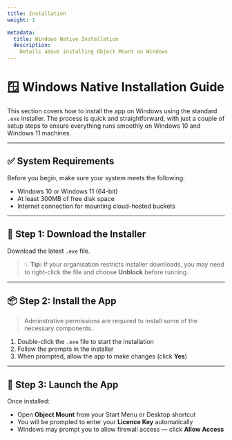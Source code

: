 ```yaml
---
title: Installation
weight: 1

metadata:
  title: Windows Native Installation
  description:
    Details about installing Object Mount on Windows
---
```


# 🪟 Windows Native Installation Guide

This section covers how to install the app on Windows using the standard `.exe` installer. The process is quick and straightforward, with just a couple of setup steps to ensure everything runs smoothly on Windows 10 and Windows 11 machines.

---

## ✅ System Requirements

Before you begin, make sure your system meets the following:

- Windows 10 or Windows 11 (64-bit)
- At least 300MB of free disk space  
- Internet connection for mounting cloud-hosted buckets  

---

## 🧩 Step 1: Download the Installer

Download the latest `.exe` file.

> 💡 **Tip:** If your organisation restricts installer downloads, you may need to right-click the file and choose **Unblock** before running.

---

## 📦 Step 2: Install the App

> Adminstrative permissions are required to install some of the necessary components.

1. Double-click the `.exe` file to start the installation  
2. Follow the prompts in the installer  
3. When prompted, allow the app to make changes (click **Yes**)

---

## 🚀 Step 3: Launch the App

Once installed:

- Open **Object Mount** from your Start Menu or Desktop shortcut  
- You will be prompted to enter your **Licence Key** automatically  
- Windows may prompt you to allow firewall access — click **Allow Access**
